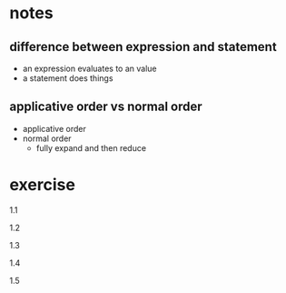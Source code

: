 # notes
## difference between expression and statement
- an expression evaluates to an value
- a statement does things 
 
## applicative order vs normal order
- applicative order
- normal order
    - fully expand and then reduce

# exercise
1.1

1.2

1.3

1.4

1.5
